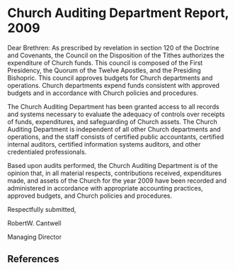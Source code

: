 # Church Auditing Department Report, 2009

Dear Brethren: As prescribed by revelation in section 120 of the Doctrine and
Covenants, the Council on the Disposition of the Tithes authorizes the
expenditure of Church funds. This council is composed of the First Presidency,
the Quorum of the Twelve Apostles, and the Presiding Bishopric. This council
approves budgets for Church departments and operations. Church departments
expend funds consistent with approved budgets and in accordance with Church
policies and procedures.

The Church Auditing Department has been granted access to all records and
systems necessary to evaluate the adequacy of controls over receipts of funds,
expenditures, and safeguarding of Church assets. The Church Auditing
Department is independent of all other Church departments and operations, and
the staff consists of certified public accountants, certified internal
auditors, certified information systems auditors, and other credentialed
professionals.

Based upon audits performed, the Church Auditing Department is of the opinion
that, in all material respects, contributions received, expenditures made, and
assets of the Church for the year 2009 have been recorded and administered in
accordance with appropriate accounting practices, approved budgets, and Church
policies and procedures.

Respectfully submitted,

RobertW. Cantwell

Managing Director

## References

